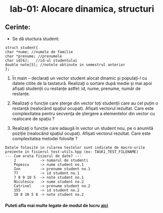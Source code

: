 <h1 align="center">
 lab-01: Alocare dinamica, structuri
</h1>

**Cerinte:**
-

- Se dă stuctura student: 
```
struct student{
char *nume; //numele de familie
char *prenume; //prenumele
char id[6];   //id-ul studentului
double note[5]; //notele obtinute in semestrul anterior
};
```


1. În main – declarați un vector student alocat dinamic și populați-l cu datele citite de la tastatură. Realizați o sortare după medie și mai apoi afișați studenții cu restanțe astfel: id, nume, prenume, număr de restanțe.

2. Realizați o funcție care șterge din vector toți studenții care au cel puțin o restanță (realocând spațiul ocupat).  Afișati vectorul rezultat. Care este complexitatea pentru secvența de ștergere a elementelor din vector cu realocare de spațiu ? 

3. Realizați o funcție care adaugă în vector un student nou, pe o anumită poziție (realocând spațiul ocupat).  Afișati vectorul rezultat. Care este complexitatea metodei folosite ?


``` 
Datele folosite in rularea testelor sunt indicate de macro-urile prezente in fisierul test-utils.hpp (ex: TASK1_TEST_FILENAME)
--- Cum arata fisierul de date? ---
    2           -> numarul de studenti
    Popescu     -> nume student no.1
    Ion         -> prenume student no.1
    77          -> id student no.1
    7 8 9 10 5  -> note student no.1
    Niculescu   -> nume student no.2
    Catrinel    -> prenume student no.2
    155         -> id student no.2
    10 8 10 5 8 -> note student no.2
```
#### Puteti afla mai multe legate de modul de lucru [aici](https://github.com/sda-ab/student-setup#indicatii-rezolvare-laborator)
